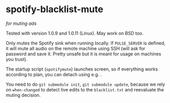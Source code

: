 # spotify-blacklist-mute
*for muting ads*

Tested with version 1.0.9 and 1.0.11 (Linux). May work on BSD too.

Only mutes the Spotify sink when running locally. If `PULSE_SERVER` is defined, it will mute all audio on the remote machine using SSH (will ask for password and save it. Pretty unsafe but it is meant for usage on machines you trust).

The startup script (`spotifymute`) launches screen, so if everything works according to plan, you can detach using e.g. <Control-A> <Control-D>.

You need to do `git submodule init`, `git submodule update`, because we rely on `when-changed` to detect live edits to the `blacklist.txt` and reevaluate the muting decision.
